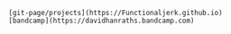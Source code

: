 
    [git-page/projects](https://Functionaljerk.github.io)  
    [bandcamp](https://davidhanraths.bandcamp.com)  

<!---
FunctionalJerk/FunctionalJerk is a ✨ special ✨ repository because its `README.md` (this file) appears on your GitHub profile.
You can click the Preview link to take a look at your changes.
--->

